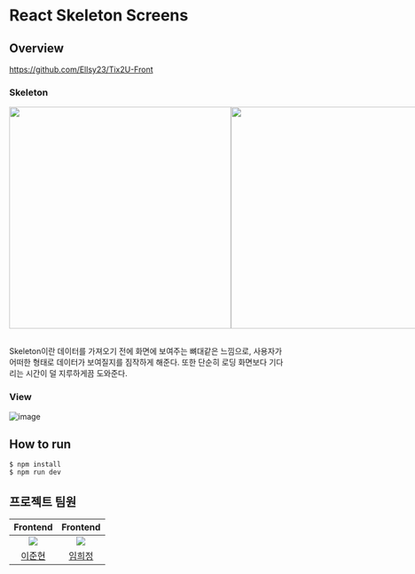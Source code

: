 # React Skeleton Screens

## Overview

https://github.com/Ellsy23/Tix2U-Front

### Skeleton
<div style="display: flex; justify-content: space-evenly; margin-bottom: 30px">
<img src="./light-skeleton.gif" width="400px">
<img src="./dark-skeleton.gif" width="400px">
</div>

Skeleton이란 데이터를 가져오기 전에 화면에 보여주는 뼈대같은 느낌으로, 사용자가 어떠한 형태로 데이터가 보여질지를 짐작하게 해준다. 또한 단순히 로딩 화면보다 기다리는 시간이 덜 지루하게끔 도와준다.

### View
![image](https://github.com/Ellsy23/Tix2U-Skeleton/assets/105610041/f4ea2f5f-7a87-49d5-9cce-51602e3ba2f4?width=150&height=150)


## How to run

```
$ npm install
$ npm run dev
```
## 프로젝트 팀원

|Frontend|Frontend|
|:---:|:---:|
| ![](https://github.com/Ellsy23.png?size=120)| ![](https://github.com/heejung0413.png?size=120)| 
|[이준현](https://github.com/Ellsy23)|[임희정](https://github.com/heejung0413)|

